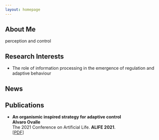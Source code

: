 ```yaml
---
layout: homepage
---
```


## About Me

perception and control

## Research Interests

- The role of information processing in the emergence of regulation and adaptive behaviour
<!-- - **Machine Learning:** meta-learning, incremental learning, transfer learning -->

## News

<!-- - **[Feb. 2020]** Our paper about incremental learning is accepted to [CVPR 2020](http://cvpr2020.thecvf.com/).
- **[Feb. 2020]** We will host the [ACM Multimedia Asia 2020](https://mmasia2020.org/) conference in Singapore!
- **[Sept. 2019]** Our paper about few-shot learning is accepted to [NeurIPS 2019](https://nips.cc/Conferences/2019).
- **[Mar. 2019]** Our paper about few-shot learning is accepted to [CVPR 2019](http://cvpr2019.thecvf.com/).
 -->
## Publications

- **An organismic inspired strategy for adaptive control**
  <br>
  **Alvaro Ovalle**
  <br>
  The 2021 Conference on Artificial Life. **ALIFE 2021**.
  <br>
  [[PDF](https://direct.mit.edu/isal/proceedings-pdf/isal/33/50/1929969/isal_a_00411.pdf)] 
  <!-- [[Code](https://github.com/yaoyao-liu/mnemonics)] <strong><i style="color:#e74d3c">Oral Presentation</i></strong> -->

<!-- - **Learning to Self-Train for Semi-Supervised Few-Shot Classification**
  <br>
  Xinzhe Li, Qianru Sun, **Yaoyao Liu**, Shibao Zheng, Qin Zhou, Tat-Seng Chua, Bernt Schiele
  <br>
  33rd Conference on Neural Information Processing Systems. **NeurIPS 2019**.
  <br>
  [[PDF](http://papers.nips.cc/paper/9216-learning-to-self-train-for-semi-supervised-few-shot-classification.pdf)] [[Code](https://github.com/xinzheli1217/learning-to-self-train)]
 -->
<!-- - **Meta-Transfer Learning for Few-Shot Learning**
  <br>
  Qianru Sun\*, **Yaoyao Liu\***, Tat-Seng Chua, Bernt Schiele
  <br>
  IEEE Conference on Computer Vision and Pattern Recognition. **CVPR 2019**.
  <br>
  [[PDF](http://openaccess.thecvf.com/content_CVPR_2019/papers/Sun_Meta-Transfer_Learning_for_Few-Shot_Learning_CVPR_2019_paper.pdf)] [[Code](https://github.com/yaoyao-liu/meta-transfer-learning)] [[Project](https://mtl.yyliu.net/)] -->
